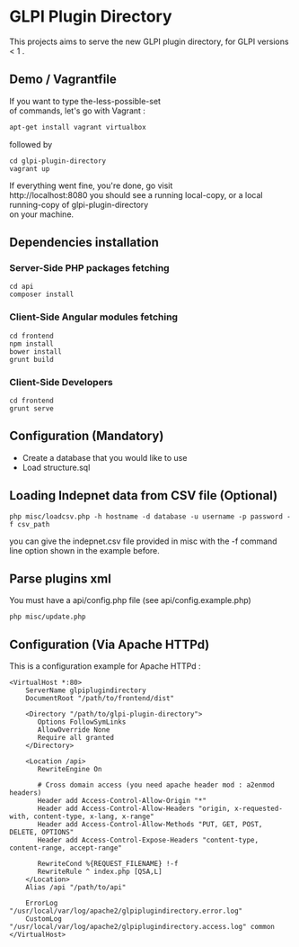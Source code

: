 # GLPI Plugin Directory

This projects aims to serve the new GLPI plugin directory,
for GLPI versions < 1 .

## Demo / Vagrantfile

If you want to type the-less-possible-set  
of commands, let's go with Vagrant :

```bash
apt-get install vagrant virtualbox
```

followed by

```
cd glpi-plugin-directory
vagrant up
```

If everything went fine, you're done, go visit  
http://localhost:8080
you should see a running local-copy, or a local running-copy of glpi-plugin-directory  
on your machine.


## Dependencies installation

### Server-Side PHP packages fetching

```
cd api
composer install
```

### Client-Side Angular modules fetching

```
cd frontend
npm install
bower install
grunt build
```

### Client-Side Developers

```
cd frontend
grunt serve
```

## Configuration (Mandatory)

 + Create a database that you would like to use
 + Load structure.sql

## Loading Indepnet data from CSV file (Optional)

```
php misc/loadcsv.php -h hostname -d database -u username -p password -f csv_path
```

you can give the indepnet.csv file provided in misc
with the -f command line option shown in the example before.

## Parse plugins xml 

You must have a api/config.php file (see api/config.example.php)

```
php misc/update.php
```


## Configuration (Via Apache HTTPd)

This is a configuration example for Apache HTTPd :

```
<VirtualHost *:80>
    ServerName glpiplugindirectory
    DocumentRoot "/path/to/frontend/dist"

    <Directory "/path/to/glpi-plugin-directory">
       Options FollowSymLinks
       AllowOverride None
       Require all granted
    </Directory>

    <Location /api>
       RewriteEngine On

       # Cross domain access (you need apache header mod : a2enmod headers)
       Header add Access-Control-Allow-Origin "*"
       Header add Access-Control-Allow-Headers "origin, x-requested-with, content-type, x-lang, x-range"
       Header add Access-Control-Allow-Methods "PUT, GET, POST, DELETE, OPTIONS"
       Header add Access-Control-Expose-Headers "content-type, content-range, accept-range"

       RewriteCond %{REQUEST_FILENAME} !-f
       RewriteRule ^ index.php [QSA,L]
    </Location>
    Alias /api "/path/to/api"

    ErrorLog "/usr/local/var/log/apache2/glpiplugindirectory.error.log"
    CustomLog "/usr/local/var/log/apache2/glpiplugindirectory.access.log" common
</VirtualHost>
```
